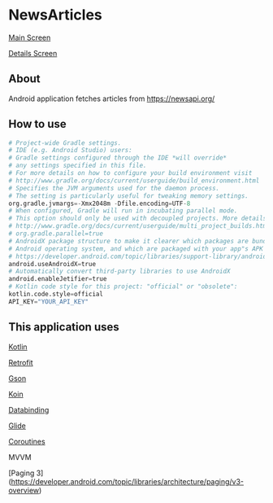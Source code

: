 # NewsArticles
[Main Screen](https://user-images.githubusercontent.com/22428532/145772220-61163c22-523d-48e3-9827-124086d9b7e3.jpg)

[Details Screen](https://user-images.githubusercontent.com/22428532/145772246-24b3efad-6d8f-4229-9106-a1c8c948c269.jpg)

## About
Android application fetches articles from https://newsapi.org/

## How to use

```python
# Project-wide Gradle settings.
# IDE (e.g. Android Studio) users:
# Gradle settings configured through the IDE *will override*
# any settings specified in this file.
# For more details on how to configure your build environment visit
# http://www.gradle.org/docs/current/userguide/build_environment.html
# Specifies the JVM arguments used for the daemon process.
# The setting is particularly useful for tweaking memory settings.
org.gradle.jvmargs=-Xmx2048m -Dfile.encoding=UTF-8
# When configured, Gradle will run in incubating parallel mode.
# This option should only be used with decoupled projects. More details, visit
# http://www.gradle.org/docs/current/userguide/multi_project_builds.html#sec:decoupled_projects
# org.gradle.parallel=true
# AndroidX package structure to make it clearer which packages are bundled with the
# Android operating system, and which are packaged with your app"s APK
# https://developer.android.com/topic/libraries/support-library/androidx-rn
android.useAndroidX=true
# Automatically convert third-party libraries to use AndroidX
android.enableJetifier=true
# Kotlin code style for this project: "official" or "obsolete":
kotlin.code.style=official
API_KEY="YOUR_API_KEY"
```

## This application uses
[Kotlin](https://kotlinlang.org/)

[Retrofit](https://square.github.io/retrofit/)

[Gson](https://github.com/google/gson)

[Koin](https://insert-koin.io/)

[Databinding](https://developer.android.com/topic/libraries/data-binding)

[Glide](https://github.com/bumptech/glide)

[Coroutines](https://developer.android.com/kotlin/coroutines)

MVVM

[Paging 3] (https://developer.android.com/topic/libraries/architecture/paging/v3-overview)

